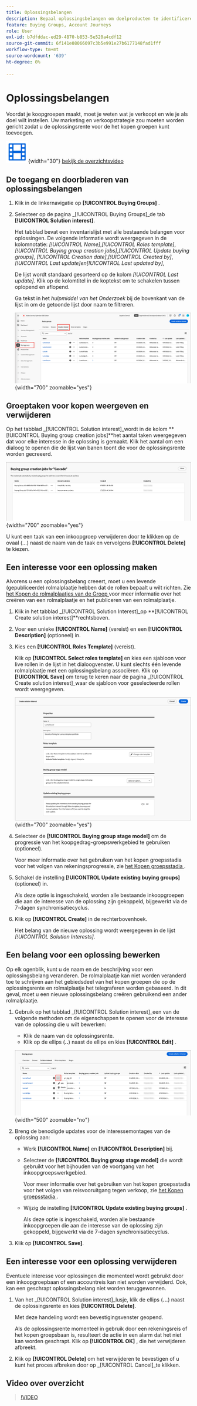 ```yaml
---
title: Oplossingsbelangen
description: Bepaal oplossingsbelangen om doelproducten te identificeren en automatisch inkoopgroepen met rolmalplaatjes in Journey Optimizer B2B edition tot stand te brengen.
feature: Buying Groups, Account Journeys
role: User
exl-id: b7dfddac-ed29-4870-b853-5e520a4cdf12
source-git-commit: 6f141e08066097c3b5e991e27b6177148fad1fff
workflow-type: tm+mt
source-wordcount: '639'
ht-degree: 0%

---
```


# Oplossingsbelangen

Voordat je koopgroepen maakt, moet je weten wat je verkoopt en wie je als doel wilt instellen. Uw marketing en verkoopstrategie zou moeten worden gericht zodat u de oplossingsrente voor de het kopen groepen kunt toevoegen.

![ Video ](../../assets/do-not-localize/icon-video.svg){width="30"} [ bekijk de overzichtsvideo ](#overview-video)

## De toegang en doorbladeren van oplossingsbelangen

1. Klik in de linkernavigatie op **[!UICONTROL Buying Groups]** .

1. Selecteer op de pagina _[!UICONTROL Buying Groups]_de tab **[!UICONTROL Solution interest]**.

   Het tabblad bevat een inventarislijst met alle bestaande belangen voor oplossingen. De volgende informatie wordt weergegeven in de kolomnotatie: _[!UICONTROL Name]_,_[!UICONTROL Roles template]_, _[!UICONTROL Buying group creation jobs]_,_[!UICONTROL Update buying groups]_, _[!UICONTROL Creation date]_,_[!UICONTROL Created by]_, _[!UICONTROL Last update]_en_[!UICONTROL Last updated by]_,

   De lijst wordt standaard gesorteerd op de kolom _[!UICONTROL Last update]_. Klik op de kolomtitel in de koptekst om te schakelen tussen oplopend en aflopend.

   Ga tekst in het _hulpmiddel van het Onderzoek_ bij de bovenkant van de lijst in om de getoonde lijst door naam te filtreren.

   ![ de Rente tabel van de Oplossing ](assets/solution-interest-tab.png){width="700" zoomable="yes"}

## Groeptaken voor kopen weergeven en verwijderen

Op het tabblad _[!UICONTROL Solution interest]_wordt in de kolom **[!UICONTROL Buying group creation jobs]**het aantal taken weergegeven dat voor elke interesse in de oplossing is gemaakt. Klik het aantal om een dialoog te openen die de lijst van banen toont die voor de oplossingsrente worden gecreeerd.

![ het Kopen groepsbanen voor oplossingsrente ](assets/buying-group-jobs-for-solution-interest.png){width="700" zoomable="yes"}

U kunt een taak van een inkoopgroep verwijderen door te klikken op de ovaal (...) naast de naam van de taak en vervolgens **[!UICONTROL Delete]** te kiezen.

## Een interesse voor een oplossing maken

Alvorens u een oplossingsbelang creeert, moet u een levende (gepubliceerde) rolmalplaatje hebben dat de rollen bepaalt u wilt richten. Zie [ het Kopen de rolmalplaatjes van de Groep ](./buying-groups-role-templates.md) voor meer informatie over het creëren van een rolmalplaatje en het publiceren van een rolmalplaatje.

1. Klik in het tabblad _[!UICONTROL Solution Interest]_op **[!UICONTROL Create solution interest]**rechtsboven.

1. Voer een unieke **[!UICONTROL Name]** (vereist) en een **[!UICONTROL Description]** (optioneel) in.

1. Kies een **[!UICONTROL Roles Template]** (vereist).

   Klik op **[!UICONTROL Select roles template]** en kies een sjabloon voor live rollen in de lijst in het dialoogvenster. U kunt slechts één levende rolmalplaatje met een oplossingsbelang associëren. Klik op **[!UICONTROL Save]** om terug te keren naar de pagina _[!UICONTROL Create solution interest]_waar de sjabloon voor geselecteerde rollen wordt weergegeven.

   ![ voeg een rolmalplaatje aan de oplossingsrente toe ](assets/solution-interest-create.png){width="700" zoomable="yes"}

1. Selecteer de **[!UICONTROL Buying group stage model]** om de progressie van het koopgedrag-groepswerkgebied te gebruiken (optioneel).

   Voor meer informatie over het gebruiken van het kopen groepsstadia voor het volgen van rekeningsprogressie, zie [ het Kopen groepsstadia ](./buying-group-stages.md).

1. Schakel de instelling **[!UICONTROL Update existing buying groups]** (optioneel) in.

   Als deze optie is ingeschakeld, worden alle bestaande inkoopgroepen die aan de interesse van de oplossing zijn gekoppeld, bijgewerkt via de 7-dagen synchronisatiecyclus.

1. Klik op **[!UICONTROL Create]** in de rechterbovenhoek.

   Het belang van de nieuwe oplossing wordt weergegeven in de lijst _[!UICONTROL Solution Interests]_.

## Een belang voor een oplossing bewerken

Op elk ogenblik, kunt u de naam en de beschrijving voor een oplossingsbelang veranderen. De rolmalplaatje kan niet worden veranderd toe te schrijven aan het gebiedsdeel van het kopen groepen die op de oplossingsrente en rolmalplaatje het telegraferen worden gebaseerd. In dit geval, moet u een nieuwe oplossingsbelang creëren gebruikend een ander rolmalplaatje.

1. Gebruik op het tabblad _[!UICONTROL Solution interest]_een van de volgende methoden om de eigenschappen te openen voor de interesse van de oplossing die u wilt bewerken:

   * Klik de naam van de oplossingsrente.
   * Klik op de ellips (**..**) naast de ellips en kies **[!UICONTROL Edit]** .

   ![ de rente van de Oplossing meer menu ](assets/solution-interests-more-menu.png){width="500" zoomable="no"}

1. Breng de benodigde updates voor de interessemontages van de oplossing aan:

   * Werk **[!UICONTROL Name]** en **[!UICONTROL Description]** bij.

   * Selecteer de **[!UICONTROL Buying group stage model]** die wordt gebruikt voor het bijhouden van de voortgang van het inkoopgroepswerkgebied.

     Voor meer informatie over het gebruiken van het kopen groepsstadia voor het volgen van reisvooruitgang tegen verkoop, zie [ het Kopen groepsstadia ](./buying-group-stages.md).

   * Wijzig de instelling **[!UICONTROL Update existing buying groups]** .

     Als deze optie is ingeschakeld, worden alle bestaande inkoopgroepen die aan de interesse van de oplossing zijn gekoppeld, bijgewerkt via de 7-dagen synchronisatiecyclus.

1. Klik op **[!UICONTROL Save]**.

## Een interesse voor een oplossing verwijderen

Eventuele interesse voor oplossingen die momenteel wordt gebruikt door een inkoopgroepbaan of een accountreis kan niet worden verwijderd. Ook, kan een geschrapt oplossingsbelang niet worden teruggewonnen.

1. Van het _[!UICONTROL Solution interest]_lusje, klik de ellips (**...**) naast de oplossingsrente en kies **[!UICONTROL Delete]**.

   Met deze handeling wordt een bevestigingsvenster geopend.

   Als de oplossingsrente momenteel in gebruik door een rekeningsreis of het kopen groepsbaan is, resulteert de actie in een alarm dat het niet kan worden geschrapt. Klik op **[!UICONTROL OK]** , die het verwijderen afbreekt.

1. Klik op **[!UICONTROL Delete]** om het verwijderen te bevestigen of u kunt het proces afbreken door op _[!UICONTROL Cancel]_te klikken.

## Video over overzicht

>[!VIDEO](https://video.tv.adobe.com/v/3433080/?learn=on)
